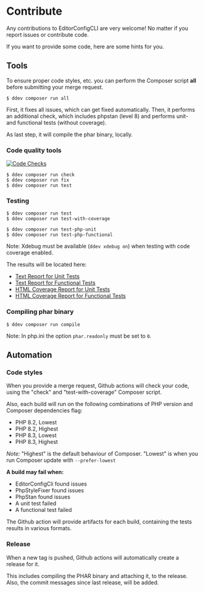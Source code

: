 # Contribute

Any contributions to EditorConfigCLI are very welcome! No matter if you report issues or contribute code.

If you want to provide some code, here are some hints for you.

## Tools

To ensure proper code styles, etc. you can perform the Composer script **all** before submitting your
merge request.

```
$ ddev composer run all
```

First, it fixes all issues, which can get fixed automatically. Then, it performs an additional check,
which includes phpstan (level 8) and performs unit- and functional tests (without coverage).

As last step, it will compile the phar binary, locally.


### Code quality tools

[![Code Checks](https://github.com/a-r-m-i-n/editorconfig-cli/actions/workflows/code-checks.yml/badge.svg)](https://github.com/a-r-m-i-n/editorconfig-cli/actions/workflows/code-checks.yml)

```
$ ddev composer run check
$ ddev composer run fix
$ ddev composer run test
```

### Testing

```
$ ddev composer run test
$ ddev composer run test-with-coverage

$ ddev composer run test-php-unit
$ ddev composer run test-php-functional
```
Note: Xdebug must be available (``ddev xdebug on``) when testing with code coverage enabled.

The results will be located here:

- [Text Report for Unit Tests](../.build/reports/phpunit-unit-results.txt)
- [Text Report for Functional Tests](../.build/reports/phpunit-functional-results.txt)
- [HTML Coverage Report for Unit Tests](../.build/reports/coverage-unit/index.html)
- [HTML Coverage Report for Functional Tests](../.build/reports/coverage-functional/index.html)


### Compiling phar binary

```
$ ddev composer run compile
```

Note: In php.ini the option ``phar.readonly`` must be set to ``0``.


## Automation

### Code styles

When you provide a merge request, Github actions will check your code, using the "check" and "test-with-coverage"
Composer script.

Also, each build will run on the following combinations of PHP version and Composer dependencies flag:

- PHP 8.2, Lowest
- PHP 8.2, Highest
- PHP 8.3, Lowest
- PHP 8.3, Highest

*Note:* "Highest" is the default behaviour of Composer.
        "Lowest" is when you run Composer update with ``--prefer-lowest``


**A build may fail when:**

- EditorConfigCli found issues
- PhpStyleFixer found issues
- PhpStan found issues
- A unit test failed
- A functional test failed

The Github action will provide artifacts for each build, containing the tests results in various formats.


### Release

When a new tag is pushed, Github actions will automatically create a release for it.

This includes compiling the PHAR binary and attaching it, to the release.
Also, the commit messages since last release, will be added.
